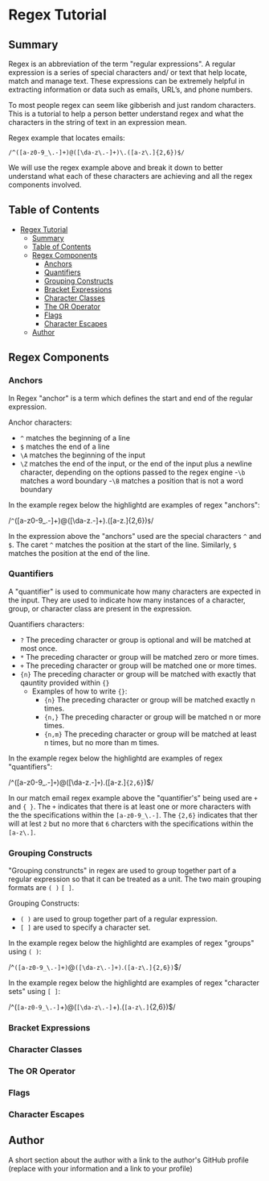 # Regex Tutorial

## Summary

Regex is an abbreviation of the term "regular expressions". A regular expression is a series of special characters and/ or text that help locate, match and manage text. These expressions can be extremely helpful in extracting information or data such as emails, URL’s, and phone numbers.

To most people regex can seem like gibberish and just random characters. This is a tutorial to help a person better understand regex and what the characters in the string of text in an expression mean.

Regex example that locates emails:

`/^([a-z0-9_\.-]+)@([\da-z\.-]+)\.([a-z\.]{2,6})$/`

We will use the regex example above and break it down to better understand what each of these characters are achieving and all the regex components involved.

## Table of Contents

- [Regex Tutorial](#regex-tutorial)
  - [Summary](#summary)
  - [Table of Contents](#table-of-contents)
  - [Regex Components](#regex-components)
    - [Anchors](#anchors)
    - [Quantifiers](#quantifiers)
    - [Grouping Constructs](#grouping-constructs)
    - [Bracket Expressions](#bracket-expressions)
    - [Character Classes](#character-classes)
    - [The OR Operator](#the-or-operator)
    - [Flags](#flags)
    - [Character Escapes](#character-escapes)
  - [Author](#author)

## Regex Components

### Anchors

In Regex "anchor" is a term which defines the start and end of the regular expression.

Anchor characters:

- `^` matches the beginning of a line
- `$` matches the end of a line
- `\A` matches the beginning of the input
- `\Z` matches the end of the input, or the end of the input plus a newline character, depending on the options passed to the regex engine -`\b` matches a word boundary -`\B` matches a position that is not a word boundary

In the example regex below the highlightd are examples of regex "anchors":

/`^`([a-z0-9_\.-]+)@([\da-z\.-]+)\.([a-z\.]{2,6})`$`/

In the expression above the "anchors" used are the special characters `^` and `$`. The caret `^` matches the position at the start of the line. Similarly, `$` matches the position at the end of the line.

### Quantifiers

A "quantifier" is used to communicate how many characters are expected in the input. They are used to indicate how many instances of a character, group, or character class are present in the expression.

Quantifiers characters:

- `?` The preceding character or group is optional and will be matched at most once.
- `*` The preceding character or group will be matched zero or more times.
- `+` The preceding character or group will be matched one or more times.
- `{n}` The preceding character or group will be matched with exactly that qauntity provided within `{}`
  - Examples of how to write `{}`:
    - `{n}` The preceding character or group will be matched exactly n times.
    - `{n,}` The preceding character or group will be matched n or more times.
    - `{n,m}` The preceding character or group will be matched at least n times, but no more than m times.

In the example regex below the highlightd are examples of regex "quantifiers":

/^([a-z0-9_\.-]`+`)@([\da-z\.-]`+`)\.([a-z\.]`{2,6}`)\$/

In our match email regex example above the "quantifier's" being used are `+` and `{ }`. The `+` indicates that there is at least one or more characters with the the specifications within the `[a-z0-9_\.-]`. The `{2,6}` indicates that ther will at lest `2` but no more that `6` charcters with the specifications within the `[a-z\.]`.

### Grouping Constructs

"Grouping construncts" in regex are used to group together part of a regular expression so that it can be treated as a unit. The two main grouping formats are `( )` `[ ]`.

Grouping Constructs:

- `( )` are used to group together part of a regular expression.
- `[ ]` are used to specify a character set.

In the example regex below the highlightd are examples of regex "groups" using `( )`:

/^`([a-z0-9_\.-]+)`@`([\da-z\.-]+)`\.`([a-z\.]{2,6})`\$/

In the example regex below the highlightd are examples of regex "character sets" using `[ ]`:

/^(`[a-z0-9_\.-]`+)@(`[\da-z\.-]`+)\.(`[a-z\.]`{2,6})\$/

### Bracket Expressions

### Character Classes

### The OR Operator

### Flags

### Character Escapes

## Author

A short section about the author with a link to the author's GitHub profile (replace with your information and a link to your profile)
